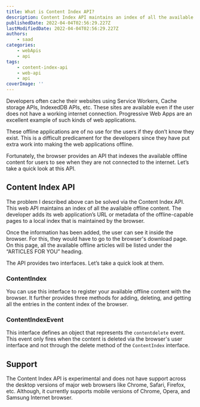 ```yaml
---
title: What is Content Index API?
description: Content Index API maintains an index of all the available offline content. The developer adds its web application’s URL or metadata of the offline-capable pages to a local index that is maintained by the browser. In this piece, let's take a brief look at this API.
publishedDate: 2022-04-04T02:56:29.227Z
lastModifiedDate: 2022-04-04T02:56:29.227Z
authors:
    - saad
categories:
    - webApis
    - api
tags:
    - content-index-api
    - web-api
    - api
coverImage: ''
---
```


<Lead>

Developers often cache their websites using Service Workers, Cache storage APIs, IndexedDB APIs, etc. These sites are available even if the user does not have a working internet connection. Progressive Web Apps are an excellent example of such kinds of web applications.

</Lead>

These offline applications are of no use for the users if they don’t know they exist. This is a difficult predicament for the developers since they have put extra work into making the web applications offline.

Fortunately, the browser provides an API that indexes the available offline content for users to see when they are not connected to the internet. Let’s take a quick look at this API.

## Content Index API

The problem I described above can be solved via the Content Index API. This web API maintains an index of all the available offline content. The developer adds its web application’s URL or metadata of the offline-capable pages to a local index that is maintained by the browser.

Once the information has been added, the user can see it inside the browser. For this, they would have to go to the browser's download page. On this page, all the available offline articles will be listed under the “ARTICLES FOR YOU” heading.

The API provides two interfaces. Let’s take a quick look at them.

### ContentIndex

You can use this interface to register your available offline content with the browser. It further provides three methods for adding, deleting, and getting all the entries in the content index of the browser.

### ContentIndexEvent

This interface defines an object that represents the `contentdelete` event. This event only fires when the content is deleted via the browser's user interface and not through the delete method of the `ContentIndex` interface.

## Support

The Content Index API is experimental and does not have support across the desktop versions of major web browsers like Chrome, Safari, Firefox, etc. Although, it currently supports mobile versions of Chrome, Opera, and Samsung Internet browser.
